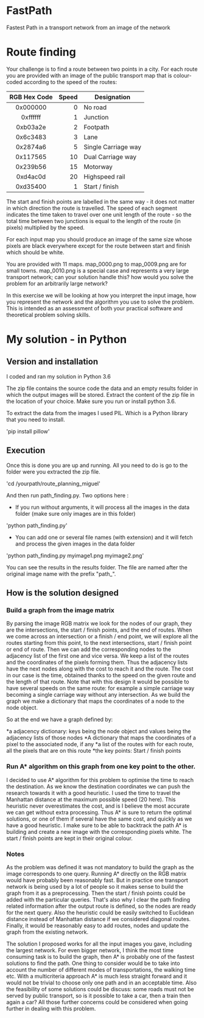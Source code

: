 # FastPath
Fastest Path in a transport network from an image of the network

# Route finding

Your challenge is to find a route between two points in a city. For each route you are provided with an image of the public transport map that is colour-coded according to the speed of the routes:

| RGB Hex Code    | Speed   | Designation           |
|:---------------:|--------:|-----------------------|
| 0x000000        | 0       | No road               |
| 0xffffff        | 1       | Junction              |
| 0xb03a2e        | 2       | Footpath              |
| 0x6c3483        | 3       | Lane                  |
| 0x2874a6        | 5       | Single Carriage way   |
| 0x117565        | 10      | Dual Carriage way     |
| 0x239b56        | 15      | Motorway              |
| 0xd4ac0d        | 20      | Highspeed rail        |
| 0xd35400        | 1       | Start / finish        |

The start and finish points are labelled in the same way - it does not matter in which direction the route is travelled. The speed of each segment indicates the time taken to travel over one unit length of the route - so the total time between two junctions is equal to the length of the route (in pixels) multiplied by the speed.

For each input map you should produce an image of the same size whose pixels are black everywhere except for the route between start and finish which should be white.

You are provided with 11 maps. map_0000.png to map_0009.png are for small towns. map_0010.png is a special case and represents a very large transport network; can your solution handle this? how would you solve the problem for an arbitrarily large network?

In this exercise we will be looking at how you interpret the input image, how you represent the network and the algorithm you use to solve the problem. This is intended as an assessment of both your practical software and theoretical problem solving skills.


# My solution - in Python

## Version and installation

I coded and ran my solution in Python 3.6

The zip file contains the source code the data and an empty results folder in which the output images will be stored.
Extract the content of the zip file in the location of your choice. Make sure you run or install python 3.6.

To extract the data from the images I used PIL. Which is a Python library that you need to install.

'pip install pillow'

## Execution

Once this is done you are up and running. All you need to do is go to the folder were you extracted the zip file.

'cd /yourpath/route_planning_miguel'

And then run path_finding.py.  Two options here :

* If you run without arguments, it will process all the images in the data folder (make sure only images are in this folder)

'python path_finding.py'

* You can add one or several file names (with extension) and it will fetch and process the given images in the data folder

'python path_finding.py myimage1.png myimage2.png'

You can see the results in the results folder. The file are named after the original image name with the prefix "path_".


## How is the solution designed

### Build a graph from the image matrix

By parsing the image RGB matrix we look for the nodes of our graph, they are the intersections, the start / finish points, and the end of routes.
When we come across an intersection or a finish / end point, we will explore all the routes starting from this point, to the next intersections, start / finish point or end of route.
Then we can add the corresponding nodes to the adjacency list of the first one and vice versa. We keep a list of the routes and the coordinates of the pixels forming them.
Thus the adjacency lists have the next nodes along with the cost to reach it and the route. The cost in our case is the time, obtained thanks to the speed on the given route and the length of that route.
Note that with this design it would be possible to have several speeds on the same route: for example a simple carriage way becoming a single carriage way without any intersection.
As we build the graph we make a dictionary that maps the coordinates of a node to the node object.

So at the end we have a graph defined by:

*a adjacency dictionary: keys being the node object and values being the adjacency lists of those nodes
*A dictionary that maps the coordinates of a pixel to the associated node, if any
*a list of the routes with for each route, all the pixels that are on this route
*the key points: Start / finish points

### Run A* algorithm on this graph from one key point to the other.

I decided to use A* algorithm for this problem to optimise the time to reach the destination.
As we know the destination coordinates we can push the research towards it with a good heuristic.
I used the time to travel the Manhattan distance at the maximum possible speed (20 here).
This heuristic never overestimates the cost, and is I believe the most accurate we can get without extra processing.
Thus A* is sure to return the optimal solutions, or one of them if several have the same cost, and quickly as we have a good heuristic.
I make sure to be able to backtrack the path A* is building and create a new image with the corresponding pixels white.
The start / finish points are kept in their original colour.

### Notes

As the problem was defined it was not mandatory to build the graph as the image corresponds to one query. 
Running A* directly on the RGB matrix would have probably been reasonably fast.
But in practice one transport network is being used by a lot of people so it makes sense to build the graph from it as a preprocessing.
Then the start / finish points could be added with the particular queries.
That's also why I clear the path finding related information after the output route is defined, so the nodes are ready for the next query.
Also the heuristic could be easily switched to Euclidean distance instead of Manhattan distance if we considered diagonal routes.
Finally, it would be reasonably easy to add routes, nodes and update the graph from the existing network.

The solution I proposed works for all the input images you gave, including the largest network.
For even bigger network, I think the most time consuming task is to build the graph, then A* is probably one of the fastest solutions to find the path.
One thing to consider would be to take into account the number of different modes of transportations, the walking time etc.
With a multicriteria approach A* is much less straight forward and it would not be trivial to choose only one path and in an acceptable time.
Also the feasibility of some solutions could be discuss: some roads must not be served by public transport, so is it possible to take a car, then a train then again a car?
All those further concerns could be considered when going further in dealing with this problem.
